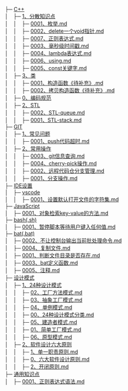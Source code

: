 ├─ [C++](.\\C++)<br>
│&emsp;├─ [1、分散知识点](.\\C++\1、分散知识点)<br>
│&emsp;│&emsp;├─ [0001、枚举.md](.\\C++\1、分散知识点\0001、枚举.md)<br>
│&emsp;│&emsp;├─ [0002、delete一个void指针.md](.\\C++\1、分散知识点\0002、delete一个void指针.md)<br>
│&emsp;│&emsp;├─ [0007、正则表达式.md](.\\C++\1、分散知识点\0007、正则表达式.md)<br>
│&emsp;│&emsp;├─ [0003、毫秒级时间戳.md](.\\C++\1、分散知识点\0003、毫秒级时间戳.md)<br>
│&emsp;│&emsp;├─ [0004、lambda表达式.md](.\\C++\1、分散知识点\0004、lambda表达式.md)<br>
│&emsp;│&emsp;├─ [0006、using.md](.\\C++\1、分散知识点\0006、using.md)<br>
│&emsp;│&emsp;├─ [0005、const关键字.md](.\\C++\1、分散知识点\0005、const关键字.md)<br>
│&emsp;├─ [3、类](.\\C++\3、类)<br>
│&emsp;│&emsp;├─ [0001、构造函数《待补充》.md](.\\C++\3、类\0001、构造函数《待补充》.md)<br>
│&emsp;│&emsp;├─ [0002、拷贝构造函数《待补充》.md](.\\C++\3、类\0002、拷贝构造函数《待补充》.md)<br>
│&emsp;├─ [0、编码规范](.\\C++\0、编码规范)<br>
│&emsp;├─ [2、STL](.\\C++\2、STL)<br>
│&emsp;│&emsp;├─ [0002、STL-queue.md](.\\C++\2、STL\0002、STL-queue.md)<br>
│&emsp;│&emsp;├─ [0001、STL-stack.md](.\\C++\2、STL\0001、STL-stack.md)<br>
├─ [GIT](.\\GIT)<br>
│&emsp;├─ [1、常见问题](.\\GIT\1、常见问题)<br>
│&emsp;│&emsp;├─ [0001、push代码超时.md](.\\GIT\1、常见问题\0001、push代码超时.md)<br>
│&emsp;├─ [2、常用操作](.\\GIT\2、常用操作)<br>
│&emsp;│&emsp;├─ [0003、git信息查询.md](.\\GIT\2、常用操作\0003、git信息查询.md)<br>
│&emsp;│&emsp;├─ [0004、cherry-pick操作.md](.\\GIT\2、常用操作\0004、cherry-pick操作.md)<br>
│&emsp;│&emsp;├─ [0002、远程代码仓分支管理.md](.\\GIT\2、常用操作\0002、远程代码仓分支管理.md)<br>
│&emsp;│&emsp;├─ [0001、分支操作.md](.\\GIT\2、常用操作\0001、分支操作.md)<br>
├─ [IDE设置](.\\IDE设置)<br>
│&emsp;├─ [vscode](.\\IDE设置\vscode)<br>
│&emsp;│&emsp;├─ [0001、设置默认打开文件的字符集.md](.\\IDE设置\vscode\0001、设置默认打开文件的字符集.md)<br>
├─ [JavaScript](.\\JavaScript)<br>
│&emsp;├─ [0001、对象检索key-value的方法.md](.\\JavaScript\0001、对象检索key-value的方法.md)<br>
├─ [bash(.sh)](.\\bash(.sh))<br>
│&emsp;├─ [0001、暂停脚本等待用户键入任何值.md](.\\bash(.sh)\0001、暂停脚本等待用户键入任何值.md)<br>
├─ [bat(.bat)](.\\bat(.bat))<br>
│&emsp;├─ [0002、不让控制台输出当前批处理命令.md](.\\bat(.bat)\0002、不让控制台输出当前批处理命令.md)<br>
│&emsp;├─ [0004、复制文件.md](.\\bat(.bat)\0004、复制文件.md)<br>
│&emsp;├─ [0001、判断文件目录是否存在.md](.\\bat(.bat)\0001、判断文件目录是否存在.md)<br>
│&emsp;├─ [0003、bat定义函数.md](.\\bat(.bat)\0003、bat定义函数.md)<br>
│&emsp;├─ [0005、注释.md](.\\bat(.bat)\0005、注释.md)<br>
├─ [设计模式](.\\设计模式)<br>
│&emsp;├─ [1、24种设计模式](.\\设计模式\1、24种设计模式)<br>
│&emsp;│&emsp;├─ [02、工厂方法模式.md](.\\设计模式\1、24种设计模式\02、工厂方法模式.md)<br>
│&emsp;│&emsp;├─ [03、抽象工厂模式.md](.\\设计模式\1、24种设计模式\03、抽象工厂模式.md)<br>
│&emsp;│&emsp;├─ [04、单例模式.md](.\\设计模式\1、24种设计模式\04、单例模式.md)<br>
│&emsp;│&emsp;├─ [00、24种设计模式分类.md](.\\设计模式\1、24种设计模式\00、24种设计模式分类.md)<br>
│&emsp;│&emsp;├─ [05、建造者模式.md](.\\设计模式\1、24种设计模式\05、建造者模式.md)<br>
│&emsp;│&emsp;├─ [01、简单工厂模式.md](.\\设计模式\1、24种设计模式\01、简单工厂模式.md)<br>
│&emsp;│&emsp;├─ [06、原型模式.md](.\\设计模式\1、24种设计模式\06、原型模式.md)<br>
│&emsp;├─ [2、软件设计六大原则](.\\设计模式\2、软件设计六大原则)<br>
│&emsp;│&emsp;├─ [1、单一职责原则.md](.\\设计模式\2、软件设计六大原则\1、单一职责原则.md)<br>
│&emsp;│&emsp;├─ [0、六大软件设计原则.md](.\\设计模式\2、软件设计六大原则\0、六大软件设计原则.md)<br>
│&emsp;│&emsp;├─ [2、开闭原则.md](.\\设计模式\2、软件设计六大原则\2、开闭原则.md)<br>
├─ [通用知识点](.\\通用知识点)<br>
│&emsp;├─ [0001、正则表达式语法.md](.\\通用知识点\0001、正则表达式语法.md)<br>